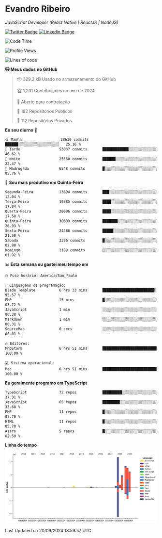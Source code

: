 # Evandro **Ribeiro**

*JavaScript Developer (React Native | ReactJS | NodeJS)*

[![Twitter Badge](https://img.shields.io/badge/-@ribeiroevandro-201B2D?style=flat-square&labelColor=201B2D&logo=twitter&logoColor=white&link=https://twitter.com/ribeiroevandro)](https://twitter.com/ribeiroevandro) 
[![Linkedin Badge](https://img.shields.io/badge/-Evandro%20Ribeiro-201B2D?style=flat-square&logo=Linkedin&logoColor=white&link=https://www.linkedin.com/in/ribeiroevandro)](https://www.linkedin.com/in/ribeiroevandro) 


<!--START_SECTION:waka-->
![Code Time](http://img.shields.io/badge/Code%20Time-4%2C108%20hrs%2050%20mins-blue)

![Profile Views](http://img.shields.io/badge/Visualizac%C3%B5es%20do%20perfil-0-blue)

![Lines of code](https://img.shields.io/badge/Desde%20o%20Hello%20World%20eu%20escrevi-82.9%20million%20linhas%20de%20c%C3%B3digo-blue)

**🐱 Meus dados no GitHub** 

> 📦 329.2 kB Usado no armazenamento do GitHub 
 > 
> 🏆 1,201 Contribuições no ano de 2024
 > 
> 💼 Aberto para contratação
 > 
> 📜 192 Repositórios Públicos 
 > 
> 🔑 112 Repositórios Privados 
 > 
**Eu sou diurno 🐤** 

```text
🌞 Manhã                  28630 commits       ██████░░░░░░░░░░░░░░░░░░░   25.16 % 
🌆 Tarde                  53037 commits       ████████████░░░░░░░░░░░░░   46.62 % 
🌃 Noite                  25560 commits       ██████░░░░░░░░░░░░░░░░░░░   22.47 % 
🌙 Madrugada              6548 commits        █░░░░░░░░░░░░░░░░░░░░░░░░   05.76 % 
```
📅 **Sou mais produtivo em Quinta-Feira** 

```text
Segunda-Feira            13694 commits       ███░░░░░░░░░░░░░░░░░░░░░░   12.04 % 
Terça-Feira              19385 commits       ████░░░░░░░░░░░░░░░░░░░░░   17.04 % 
Quarta-Feira             20006 commits       ████░░░░░░░░░░░░░░░░░░░░░   17.58 % 
Quinta-Feira             30639 commits       ███████░░░░░░░░░░░░░░░░░░   26.93 % 
Sexta-Feira              24466 commits       █████░░░░░░░░░░░░░░░░░░░░   21.50 % 
Sábado                   3396 commits        █░░░░░░░░░░░░░░░░░░░░░░░░   02.98 % 
Domingo                  2189 commits        ░░░░░░░░░░░░░░░░░░░░░░░░░   01.92 % 
```


📊 **Esta semana eu gastei meu tempo em** 

```text
🕑︎ Fuso horário: America/Sao_Paulo

💬 Linguagens de programação: 
Blade Template           6 hrs 33 mins       ████████████████████████░   95.57 % 
PHP                      15 mins             █░░░░░░░░░░░░░░░░░░░░░░░░   03.72 % 
JavaScript               1 min               ░░░░░░░░░░░░░░░░░░░░░░░░░   00.38 % 
Markdown                 1 min               ░░░░░░░░░░░░░░░░░░░░░░░░░   00.31 % 
SourceMap                0 secs              ░░░░░░░░░░░░░░░░░░░░░░░░░   00.01 % 

🔥 Editores: 
PhpStorm                 6 hrs 51 mins       █████████████████████████   100.00 % 

💻 Sistema operacional: 
Mac                      6 hrs 51 mins       █████████████████████████   100.00 % 
```

**Eu geralmente programo em TypeScript** 

```text
TypeScript               72 repos            █████████░░░░░░░░░░░░░░░░   37.31 % 
JavaScript               65 repos            ████████░░░░░░░░░░░░░░░░░   33.68 % 
PHP                      11 repos            █░░░░░░░░░░░░░░░░░░░░░░░░   05.70 % 
HTML                     11 repos            █░░░░░░░░░░░░░░░░░░░░░░░░   05.70 % 
Astro                    5 repos             █░░░░░░░░░░░░░░░░░░░░░░░░   02.59 % 
```



**Linha do tempo**

![Lines of Code chart](https://raw.githubusercontent.com/ribeiroevandro/ribeiroevandro/main/assets/bar_graph.png)


 Last Updated on 20/09/2024 18:59:57 UTC
<!--END_SECTION:waka-->
